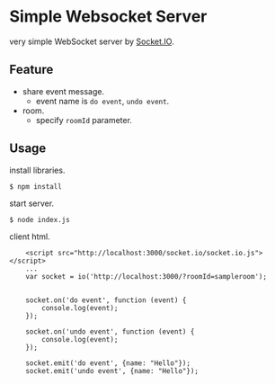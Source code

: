 # Simple Websocket Server

very simple WebSocket server by [Socket.IO](https://socket.io/).

## Feature

- share event message.
  - event name is `do event`, `undo event`.
- room.
  - specify `roomId` parameter.

## Usage

install libraries.

```
$ npm install
```

start server.

```
$ node index.js
```

client html.

```
    <script src="http://localhost:3000/socket.io/socket.io.js"></script>
    ...
    var socket = io('http://localhost:3000/?roomId=sampleroom');

    
    socket.on('do event', function (event) {
        console.log(event);
    });

    socket.on('undo event', function (event) {
        console.log(event);
    });

    socket.emit('do event', {name: "Hello"});
    socket.emit('undo event', {name: "Hello"});
```
